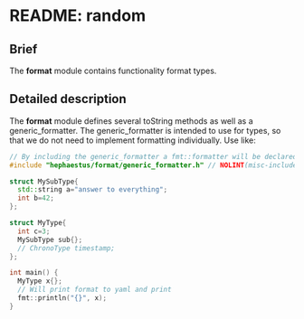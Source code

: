 # README: random

## Brief

The **format** module contains functionality format types.

## Detailed description

The **format** module defines several toString methods as well as a generic_formatter.
The generic_formatter is intended to use for types, so that we do not need to implement formatting individually.
Use like:
```cpp
// By including the generic_formatter a fmt::formatter will be declared for any type you define
#include "hephaestus/format/generic_formatter.h" // NOLINT(misc-include-cleaner)

struct MySubType{
  std::string a="answer to everything";
  int b=42;
};

struct MyType{
  int c=3;
  MySubType sub{};
  // ChronoType timestamp;
};

int main() {
  MyType x{};
  // Will print format to yaml and print
  fmt::println("{}", x);
}
```
